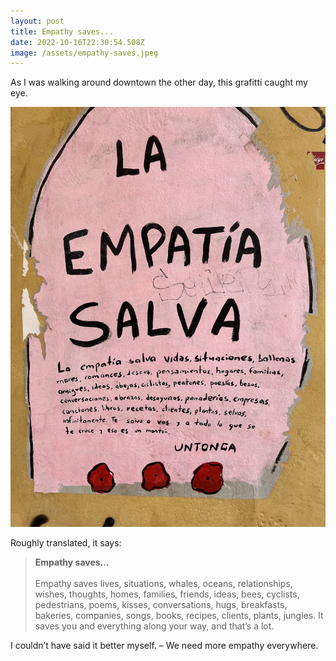 ```yaml
---
layout: post
title: Empathy saves...
date: 2022-10-16T22:30:54.508Z
image: /assets/empathy-saves.jpeg
---
```

As I was walking around downtown the other day, this grafitti caught my eye.<!--more-->

![La empatia salva](/assets/empathy-saves.jpeg)

Roughly translated, it says:

>**Empathy saves…**<br><br>
Empathy saves lives, situations, whales, oceans, relationships, wishes, thoughts, homes, families, friends, ideas, bees, cyclists, pedestrians, poems, kisses, conversations, hugs, breakfasts, bakeries, companies, songs, books, recipes, clients, plants, jungles. It saves you and everything along your way, and that’s a lot. 

I couldn’t have said it better myself. – We need more empathy everywhere.